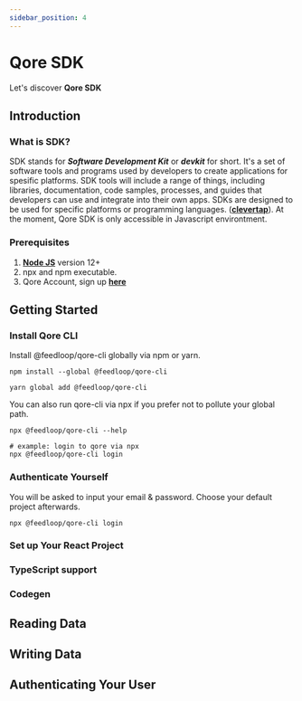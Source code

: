 ```yaml
---
sidebar_position: 4
---
```


# Qore SDK

Let's discover **Qore SDK**

## Introduction

### What is SDK?

SDK stands for **_Software Development Kit_** or **_devkit_** for short. It's a set of software tools and programs used by developers to create applications for spesific platforms. SDK tools will include a range of things, including libraries, documentation, code samples, processes, and guides that developers can use and integrate into their own apps. SDKs are designed to be used for specific platforms or programming languages. (**[clevertap](https://clevertap.com/blog/what-is-an-sdk/)**). At the moment, Qore SDK is only accessible in Javascript environtment.

### Prerequisites

1. **[Node JS](https://nodejs.org/en/)** version 12+
2. npx and npm executable.
3. Qore Account, sign up **[here](https://qore-admin.paralabs.io/register/form)**

## Getting Started

### Install Qore CLI

Install @feedloop/qore-cli globally via npm or yarn.

```shell
npm install --global @feedloop/qore-cli
```

```shell
yarn global add @feedloop/qore-cli
```

You can also run qore-cli via npx if you prefer not to pollute your global path.

```shell
npx @feedloop/qore-cli --help

# example: login to qore via npx
npx @feedloop/qore-cli login
```

### Authenticate Yourself

You will be asked to input your email & password. Choose your default project afterwards.

```shell
npx @feedloop/qore-cli login
```

### Set up Your React Project

### TypeScript support

### Codegen

## Reading Data

## Writing Data

## Authenticating Your User
